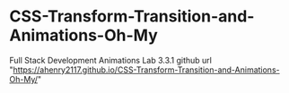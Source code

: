 # CSS-Transform-Transition-and-Animations-Oh-My
Full Stack Development Animations Lab 3.3.1
github url "https://ahenry2117.github.io/CSS-Transform-Transition-and-Animations-Oh-My/"
